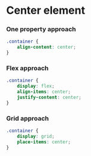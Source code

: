 # Center element

### One property approach

```css
.container {
	align-content: center;
}
```

### Flex approach

```css
.container {
	display: flex;
	align-items: center;
	justify-content: center;
}
```

### Grid approach

```css
.container {
	display: grid;
	place-items: center;
}
```
